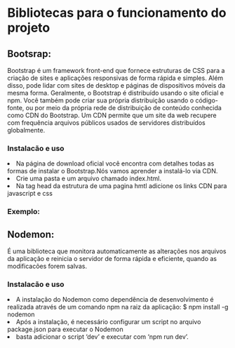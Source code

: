 <h1>Bibliotecas para o funcionamento do projeto</h1>
<h2>Bootsrap:</h2>
<p>Bootstrap é um framework front-end que fornece estruturas de CSS para a criação de sites e aplicações responsivas de forma rápida e simples. Além disso, pode lidar com sites de desktop e páginas de dispositivos móveis da mesma forma. Geralmente, o Bootstrap é distribuído usando o site oficial e npm. Você também pode criar sua própria distribuição usando o código-fonte, ou por meio da própria rede de distribuição de conteúdo conhecida como CDN do Bootstrap. Um CDN permite que um site da web recupere com frequência arquivos públicos usados ​​de servidores distribuídos globalmente.
</p>
<h3>Instalacão e uso</h3>
<li>Na página de download oficial você encontra com detalhes todas as formas de instalar o Bootstrap.Nós vamos aprender a instalá-lo via CDN.</li>
<li>Crie uma pasta e um arquivo chamado index.html.</li>
<li> Na tag head da estrutura de uma pagina hmtl adicione os links CDN para javascript e css </li>
<h3>Exemplo:</h3>  
  <p><link href="https://cdn.jsdelivr.net/npm/bootstrap@5.3.3/dist/css/bootstrap.min.css" rel="stylesheet"></p> 
<h2>Nodemon:</h2>
<p> É uma biblioteca que monitora automaticamente as alterações nos arquivos da aplicação e reinicia o servidor de forma rápida e eficiente, quando as modificacões forem salvas. </p>
<h3>Instalacão e uso</h3>
<li>A instalação do Nodemon como dependência de desenvolvimento é realizada através de um comando npm na raiz da aplicação: $ npm install -g nodemon</li>
<li>Após a instalação, é necessário configurar um script no arquivo package.json para executar o Nodemon</li>
<li>basta adicionar o script ‘dev’ e executar com ‘npm run dev’.</li>

